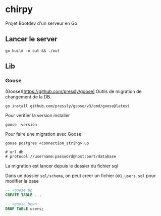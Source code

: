 # chirpy

Projet Bootdev d'un serveur en Go

## Lancer le server

```shell
go build -o out && ./out
```

## Lib

### Goose

(Goose)[https://github.com/pressly/goose]
Outils de migration de changement de la DB.

```shell
go install github.com/pressly/goose/v3/cmd/goose@latest
```

Pour verifier la version installer

```shell
goose -version
```

Pour faire une migration avec Goose

```shel
goose postgres <connection_string> up

# url db
# protocol://username:password@host:port/database
```

La migration est lancer depuis le dossier du fichier sql

Dans un dossier `sql/schema`, on peut creer un fichier `001_users.sql` pour modifier la base

```sql
-- +goose Up
CREATE TABLE ...

-- +goose Down
DROP TABLE users;
```
